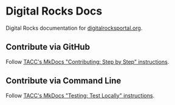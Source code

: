 # Digital Rocks Docs

Digital Rocks documentation for [digitalrocksportal.org](https://digitalrocksportal.org).

## Contribute via GitHub

Follow [TACC's MkDocs "Contributing: Step by Step" instructions](https://github.com/TACC/TACC-Docs/blob/main/CONTRIBUTING.md#step-by-step).

## Contribute via Command Line

Follow [TACC's MkDocs "Testing: Test Locally" instructions](https://tacc.github.io/mkdocs-tacc/test/#test-locally).
